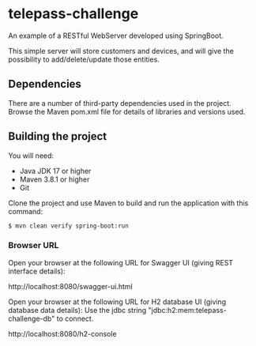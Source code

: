 # telepass-challenge
An example of a RESTful WebServer developed using SpringBoot.

This simple server will store customers and devices, and will give the possibility to add/delete/update those entities.



## Dependencies
There are a number of third-party dependencies used in the project. Browse the Maven pom.xml file for details of libraries and versions used.

## Building the project
You will need:

*	Java JDK 17 or higher
*	Maven 3.8.1 or higher
*	Git

Clone the project and use Maven to build and run the application with this command:

	$ mvn clean verify spring-boot:run



### Browser URL
Open your browser at the following URL for Swagger UI (giving REST interface details):

http://localhost:8080/swagger-ui.html



Open your browser at the following URL for H2 database UI  (giving database data details):
Use the jdbc string "jdbc:h2:mem:telepass-challenge-db" to connect.

http://localhost:8080/h2-console




